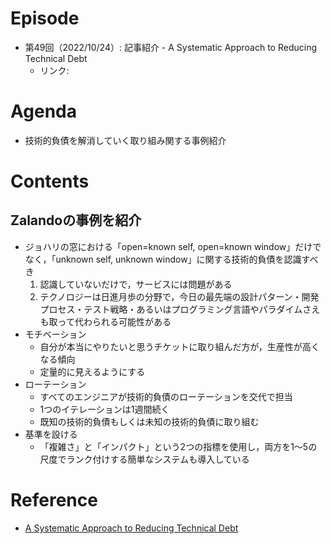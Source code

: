# Episode
- 第49回（2022/10/24）: 記事紹介 - A Systematic Approach to Reducing Technical Debt
    - リンク:

# Agenda
- 技術的負債を解消していく取り組み関する事例紹介

# Contents
## Zalandoの事例を紹介
- ジョハリの窓における「open=known self, open=known window」だけでなく，「unknown self, unknown window」に関する技術的負債を認識すべき
    1. 認識していないだけで，サービスには問題がある
    2. テクノロジーは日進月歩の分野で，今日の最先端の設計パターン・開発プロセス・テスト戦略・あるいはプログラミング言語やパラダイムさえも取って代わられる可能性がある
- モチベーション
    - 自分が本当にやりたいと思うチケットに取り組んだ方が，生産性が高くなる傾向
    - 定量的に見えるようにする
- ローテーション
    - すべてのエンジニアが技術的負債のローテーションを交代で担当
    - 1つのイテレーションは1週間続く
    - 既知の技術的負債もしくは未知の技術的負債に取り組む
- 基準を設ける
    - 「複雑さ」と「インパクト」という2つの指標を使用し，両方を1～5の尺度でランク付けする簡単なシステムも導入している

# Reference
- [A Systematic Approach to Reducing Technical Debt](https://engineering.zalando.com/posts/2021/11/technical-debt.html)
